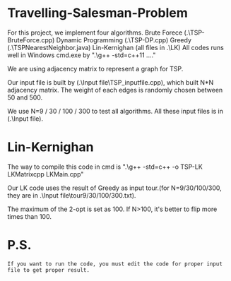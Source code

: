 # Travelling-Salesman-Problem

For this project, we implement four algorithms.
    Brute Forece            (.\TSP-BruteForce.cpp)
    Dynamic Programming     (.\TSP-DP.cpp)
    Greedy                  (.\TSPNearestNeighbor.java)
    Lin-Kernighan           (all files in .\LK)
All codes runs well in Windows cmd.exe by  ".\g++ -std=c++11 ...." 

We are using adjacency matrix to represent a graph for TSP.

Our input file is built by (.\Input file\TSP_inputfile.cpp), which built N*N adjacency matrix. The weight of each edges is randomly chosen between 50 and 500.

We use N=9 / 30 / 100 / 300 to test all algorithms. All these input files is in (.\Input file).

# Lin-Kernighan

The way to compile this code in cmd is ".\g++ -std=c++ -o TSP-LK LKMatrixcpp LKMain.cpp"

Our LK code uses the result of Greedy as input tour.(for N=9/30/100/300, they are in .\Input file\tour9/30/100/300.txt).

The maximum of the 2-opt is set as 100. If N>100, it's better to flip more times than 100. 

# P.S. 
    If you want to run the code, you must edit the code for proper input file to get proper result.
